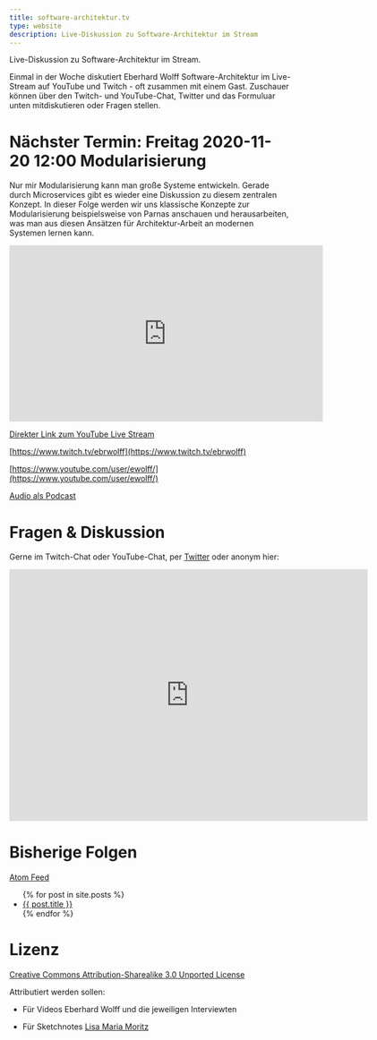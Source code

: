 ```yaml
---
title: software-architektur.tv
type: website
description: Live-Diskussion zu Software-Architektur im Stream
---
```


Live-Diskussion zu Software-Architektur im Stream. 

Einmal in der Woche diskutiert Eberhard Wolff Software-Architektur im
Live-Stream auf YouTube und Twitch - oft zusammen mit einem
Gast. Zuschauer können über den Twitch- und YouTube-Chat, Twitter und
das Formuluar unten mitdiskutieren oder Fragen
stellen. 

# Nächster Termin: Freitag 2020-11-20 12:00 Modularisierung

Nur mir Modularisierung kann man große Systeme entwickeln. Gerade
durch Microservices gibt es wieder eine Diskussion zu diesem zentralen
Konzept. In dieser Folge werden wir uns klassische Konzepte zur
Modularisierung beispielsweise von Parnas anschauen und
herausarbeiten, was man aus diesen Ansätzen für Architektur-Arbeit an
modernen Systemen lernen kann.

<div class="embed-container">
	<iframe width="560" height="315"
src="https://www.youtube.com/embed/D-IT2byTsXo" frameborder="0"
allow="accelerometer; autoplay; encrypted-media; gyroscope;
       picture-in-picture" allowfullscreen></iframe>
</div>

[Direkter Link zum YouTube Live Stream](https://www.youtube.com/watch?v=zkcX0D2h930)

[https://www.twitch.tv/ebrwolff](https://www.twitch.tv/ebrwolff)

[https://www.youtube.com/user/ewolff/](https://www.youtube.com/user/ewolff/)

[Audio als Podcast](podcast.html)

# Fragen & Diskussion

Gerne im Twitch-Chat oder YouTube-Chat, per [Twitter](https://twitter.com/ewolff) oder anonym
hier:

<div class="embed-container">
<div class="ratio4x3">
<iframe
src="https://docs.google.com/forms/d/e/1FAIpQLSf0xIZkNG_wRJ0IiobVcO3Z-q3dQMcwYTww0wgiWCupZCKM4A/viewform?embedded=true"
width="640" height="450" frameborder="0" marginheight="0"
marginwidth="0">Loading…</iframe>
</div>
</div>

# Bisherige Folgen

[Atom Feed](feed.xml)

<ul>
{% for post in site.posts %}
   <li>
   <a href="{{ post.url }}">{{ post.title }}</a>
   </li>
{% endfor %}
</ul>

# Lizenz

[Creative Commons Attribution-Sharealike 3.0 Unported
License](http://creativecommons.org/licenses/by-sa/3.0/)

Attributiert werden sollen:

* Für Videos Eberhard Wolff und die jeweiligen Interviewten

* Für Sketchnotes [Lisa Maria Moritz](https://twitter.com/Teapot4181)
